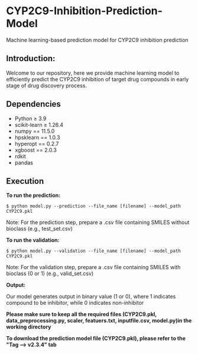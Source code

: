 # CYP2C9-Inhibition-Prediction-Model
Machine learning-based prediction model for CYP2C9 inhibition prediction

## Introduction: ## 

Welcome to our repository, here we provide machine learning model to efficiently predict the CYP2C9 inhibition of target drug compounds in early stage of drug discovery process.

## Dependencies ##

- Python ≥ 3.9
- scikit-learn ≥ 1.26.4
- numpy == 11.5.0
- hpsklearn == 1.0.3
- hyperopt == 0.2.7
- xgboost == 2.0.3
- rdkit
- pandas

## Execution ##
**To run the prediction:**

```
$ python model.py --prediction --file_name [filename] --model_path CYP2C9.pkl
```
Note: For the prediction step, prepare a .csv file containing SMILES without bioclass (e.g., test_set.csv)

**To run the validation:**

```
$ python model.py --validation --file_name [filename] --model_path CYP2C9.pkl
```
Note: For the validation step, prepare a .csv file containing SMILES with bioclass (0 or 1) (e.g., valid_set.csv)

**Output:**

Our model generates output in binary value (1 or 0), where 1 indicates compound to be inhibitor, while 0 indicates non-inhibitor

 
**Please make sure to keep all the required files (CYP2C9.pkl, data_preprocessing.py, scaler, featuers.txt, inputfile.csv, model.py)in the working directory**

**To download the prediction model file (CYP2C9.pkl), please refer to the "Tag --> v2.3.4" tab**
